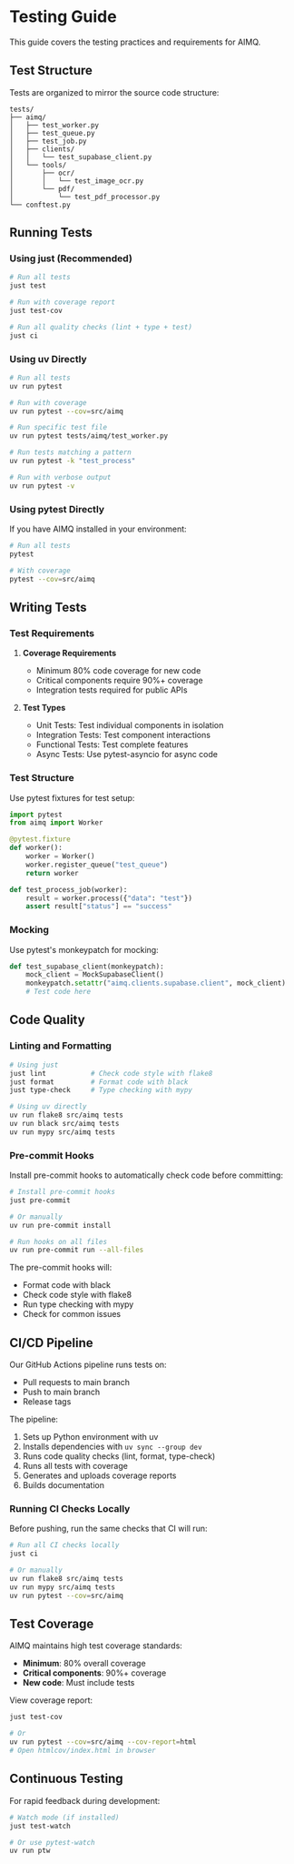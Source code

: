 # Testing Guide

This guide covers the testing practices and requirements for AIMQ.

## Test Structure

Tests are organized to mirror the source code structure:

```
tests/
├── aimq/
│   ├── test_worker.py
│   ├── test_queue.py
│   ├── test_job.py
│   ├── clients/
│   │   └── test_supabase_client.py
│   └── tools/
│       ├── ocr/
│       │   └── test_image_ocr.py
│       └── pdf/
│           └── test_pdf_processor.py
└── conftest.py
```

## Running Tests

### Using just (Recommended)

```bash
# Run all tests
just test

# Run with coverage report
just test-cov

# Run all quality checks (lint + type + test)
just ci
```

### Using uv Directly

```bash
# Run all tests
uv run pytest

# Run with coverage
uv run pytest --cov=src/aimq

# Run specific test file
uv run pytest tests/aimq/test_worker.py

# Run tests matching a pattern
uv run pytest -k "test_process"

# Run with verbose output
uv run pytest -v
```

### Using pytest Directly

If you have AIMQ installed in your environment:

```bash
# Run all tests
pytest

# With coverage
pytest --cov=src/aimq
```

## Writing Tests

### Test Requirements

1. **Coverage Requirements**
   - Minimum 80% code coverage for new code
   - Critical components require 90%+ coverage
   - Integration tests required for public APIs

2. **Test Types**
   - Unit Tests: Test individual components in isolation
   - Integration Tests: Test component interactions
   - Functional Tests: Test complete features
   - Async Tests: Use pytest-asyncio for async code

### Test Structure

Use pytest fixtures for test setup:

```python
import pytest
from aimq import Worker

@pytest.fixture
def worker():
    worker = Worker()
    worker.register_queue("test_queue")
    return worker

def test_process_job(worker):
    result = worker.process({"data": "test"})
    assert result["status"] == "success"
```

### Mocking

Use pytest's monkeypatch for mocking:

```python
def test_supabase_client(monkeypatch):
    mock_client = MockSupabaseClient()
    monkeypatch.setattr("aimq.clients.supabase.client", mock_client)
    # Test code here
```

## Code Quality

### Linting and Formatting

```bash
# Using just
just lint           # Check code style with flake8
just format         # Format code with black
just type-check     # Type checking with mypy

# Using uv directly
uv run flake8 src/aimq tests
uv run black src/aimq tests
uv run mypy src/aimq tests
```

### Pre-commit Hooks

Install pre-commit hooks to automatically check code before committing:

```bash
# Install pre-commit hooks
just pre-commit

# Or manually
uv run pre-commit install

# Run hooks on all files
uv run pre-commit run --all-files
```

The pre-commit hooks will:
- Format code with black
- Check code style with flake8
- Run type checking with mypy
- Check for common issues

## CI/CD Pipeline

Our GitHub Actions pipeline runs tests on:

- Pull requests to main branch
- Push to main branch
- Release tags

The pipeline:

1. Sets up Python environment with uv
2. Installs dependencies with `uv sync --group dev`
3. Runs code quality checks (lint, format, type-check)
4. Runs all tests with coverage
5. Generates and uploads coverage reports
6. Builds documentation

### Running CI Checks Locally

Before pushing, run the same checks that CI will run:

```bash
# Run all CI checks locally
just ci

# Or manually
uv run flake8 src/aimq tests
uv run mypy src/aimq tests
uv run pytest --cov=src/aimq
```

## Test Coverage

AIMQ maintains high test coverage standards:

- **Minimum**: 80% overall coverage
- **Critical components**: 90%+ coverage
- **New code**: Must include tests

View coverage report:
```bash
just test-cov

# Or
uv run pytest --cov=src/aimq --cov-report=html
# Open htmlcov/index.html in browser
```

## Continuous Testing

For rapid feedback during development:

```bash
# Watch mode (if installed)
just test-watch

# Or use pytest-watch
uv run ptw
```
